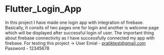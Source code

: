 # Flutter_Login_App
In this project I have made one login app with integration of firebase. Basically, It consits of two pages one for login and another is welcome page which will be displayed after successful login of user.
The important thing about firebase connectivity as I have successfully connected my app with firebase. 
For testing this project ->
                            User Emial - pratiktest@gmail.com
                            Password   - 12345678

